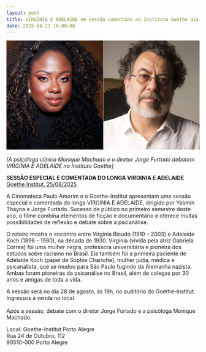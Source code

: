 ```yaml
---
layout: post
title: VIRGÍNIA E ADELAIDE em sessão comentada no Instituto Goethe dia 28
date: 2025-08-27 16:00:00
---
```

![](/uploads/monique-jorge.jpg)

*\[A psicóloga clínica Monique Machado e o diretor Jorge Furtado debatem VIRGÍNIA E ADELAIDE no Instituto Goethe]*

**SESSÃO ESPECIAL E COMENTADA DO LONGA VIRGINIA E ADELAIDE**\
[Goethe Institut, 25/08/2025](https://www.goethe.de/ins/br/pt/sta/poa/ver.cfm?event_id=26925190)

[](https://www.goethe.de/ins/br/pt/sta/poa/ver.cfm?event_id=26925190)A Cinemateca Paulo Amorim e o Goethe-Institut apresentam uma sessão especial e comentada do longa VIRGINIA E ADELAIDE, dirigido por Yasmin Thayna e Jorge Furtado. Sucesso de público no primeiro semestre deste ano, o filme combina elementos de ficção e documentário e oferece muitas possibilidades de reflexão e debate sobre a psicanálise.

O roteiro mostra o encontro entre Virgínia Bicudo (1910 – 2003) e Adelaide Koch (1896 - 1980), na década de 1930. Virgínia (vivida pela atriz Gabriela Correa) foi uma mulher negra, professora universitária e pioneira dos estudos sobre racismo no Brasil. Ela também foi a primeira paciente de Adelaide Koch (papel de Sophie Charlotte), mulher judia, médica e psicanalista, que se mudou para São Paulo fugindo da Alemanha nazista. Ambas foram pioneiras da psicanálise no Brasil, além de colegas por 30 anos e amigas de toda a vida.

A sessão será no dia 28 de agosto, às 19h, no auditório do Goethe-Institut. Ingressos à venda no local.\
\
Após a sessão, debate com o diretor Jorge Furtado e a psicóloga Monique Machado.

Local: Goethe-Institut Porto Alegre\
Rua 24 de Outubro, 112\
90510-000 Porto Alegre

![]()
